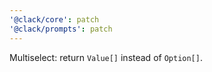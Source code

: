 ```yaml
---
'@clack/core': patch
'@clack/prompts': patch
---
```


Multiselect: return `Value[]` instead of `Option[]`.
